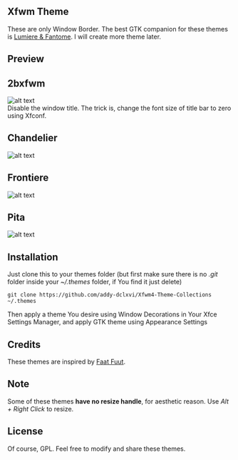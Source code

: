 ## Xfwm Theme
These are only Window Border. The best GTK companion for these themes is [Lumiere & Fantome](https://github.com/addy-dclxvi/gtk-theme-collections). I will create more theme later.

## Preview

## 2bxfwm
![alt text](https://raw.githubusercontent.com/addy-dclxvi/Xfwm4-Theme-Collections/master/preview-2bxfwm.jpg) <br />
Disable the window title. The trick is, change the font size of title bar to zero using Xfconf.

## Chandelier
![alt text](https://raw.githubusercontent.com/addy-dclxvi/Xfwm4-Theme-Collections/master/preview-chandelier.jpg) <br />

## Frontiere
![alt text](https://raw.githubusercontent.com/addy-dclxvi/Xfwm4-Theme-Collections/master/preview-frontiere.jpg) <br />

## Pita
![alt text](https://raw.githubusercontent.com/addy-dclxvi/Xfwm4-Theme-Collections/master/preview-pita.jpg) <br />

## Installation
Just clone this to your themes folder (but first make sure there is no *.git* folder inside your *~/.themes* folder, if You find it just delete)
```
git clone https://github.com/addy-dclxvi/Xfwm4-Theme-Collections ~/.themes
```
Then apply a theme You desire using Window Decorations in Your Xfce Settings Manager, and apply GTK theme using Appearance Settings

## Credits
These themes are inspired by [Faat Fuut](https://www.facebook.com/faat.fuut).

## Note
Some of these themes **have no resize handle**, for aesthetic reason. Use *Alt + Right Click* to resize.

## License
Of course, GPL. Feel free to modify and share these themes.
